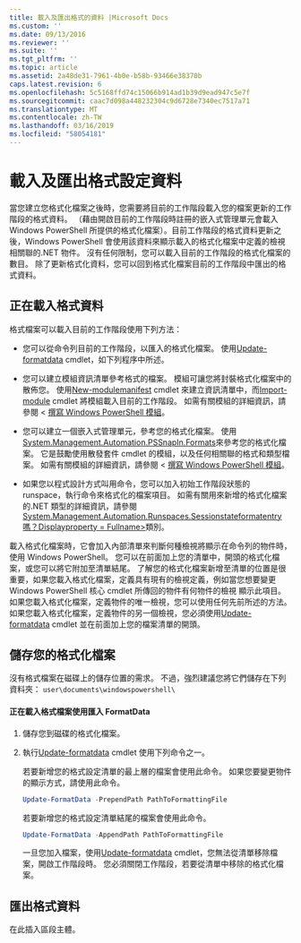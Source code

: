 ```yaml
---
title: 載入及匯出格式的資料 |Microsoft Docs
ms.custom: ''
ms.date: 09/13/2016
ms.reviewer: ''
ms.suite: ''
ms.tgt_pltfrm: ''
ms.topic: article
ms.assetid: 2a48de31-7961-4b0e-b58b-93466e38370b
caps.latest.revision: 6
ms.openlocfilehash: 5c5168ffd74c15066b914ad1b39d9ead947c5e7f
ms.sourcegitcommit: caac7d098a448232304c9d6728e7340ec7517a71
ms.translationtype: MT
ms.contentlocale: zh-TW
ms.lasthandoff: 03/16/2019
ms.locfileid: "58054181"
---
```

# <a name="loading-and-exporting-formatting-data"></a>載入及匯出格式設定資料

當您建立您格式化檔案之後時，您需要將目前的工作階段載入您的檔案更新的工作階段的格式資料。 （藉由開啟目前的工作階段時註冊的嵌入式管理單元會載入 Windows PowerShell 所提供的格式化檔案）。目前工作階段的格式資料更新之後，Windows PowerShell 會使用該資料來顯示載入的格式化檔案中定義的檢視相關聯的.NET 物件。 沒有任何限制，您可以載入目前的工作階段的格式化檔案的數目。 除了更新格式化資料，您可以回到格式化檔案目前的工作階段中匯出的格式資料。

## <a name="loading-format-data"></a>正在載入格式資料

格式檔案可以載入目前的工作階段使用下列方法：

- 您可以從命令列目前的工作階段，以匯入的格式化檔案。 使用[Update-formatdata](/powershell/module/Microsoft.PowerShell.Utility/Update-FormatData) cmdlet，如下列程序中所述。

- 您可以建立模組資訊清單參考格式的檔案。 模組可讓您將封裝格式化檔案中的散佈您。 使用[New-modulemanifest](/powershell/module/Microsoft.PowerShell.Core/New-ModuleManifest) cmdlet 來建立資訊清單中，而[Import-module](/powershell/module/Microsoft.PowerShell.Core/Import-Module) cmdlet 將模組載入目前的工作階段。 如需有關模組的詳細資訊，請參閱 <<c0> [ 撰寫 Windows PowerShell 模組](../module/writing-a-windows-powershell-module.md)。

- 您可以建立一個嵌入式管理單元，參考您的格式化檔案。 使用[System.Management.Automation.PSSnapIn.Formats](/dotnet/api/System.Management.Automation.PSSnapIn.Formats)來參考您的格式化檔案。 它是鼓勵使用散發套件 cmdlet 的模組，以及任何相關聯的格式和類型檔案。 如需有關模組的詳細資訊，請參閱 <<c0> [ 撰寫 Windows PowerShell 模組](../module/writing-a-windows-powershell-module.md)。

- 如果您以程式設計方式叫用命令，您可以加入初始工作階段狀態的 runspace，執行命令來格式化的檔案項目。 如需有關用來新增的格式化檔案的.NET 類型的詳細資訊，請參閱[System.Management.Automation.Runspaces.Sessionstateformatentry 嗎？Displayproperty = Fullname>](/dotnet/api/System.Management.Automation.Runspaces.SessionStateFormatEntry)類別。

載入格式化檔案時，它會加入內部清單來判斷何種檢視將顯示在命令列的物件時，使用 Windows PowerShell。 您可以在前面加上您的清單中，開頭的格式化檔案，或您可以將它附加至清單結尾。 了解您的格式化檔案新增至清單的位置是很重要，如果您載入格式化檔案，定義具有現有的檢視定義，例如當您想要變更 Windows PowerShell 核心 cmdlet 所傳回的物件有何物件的檢視 顯示此項目。 如果您載入格式化檔案，定義物件的唯一檢視，您可以使用任何先前所述的方法。  如果您載入格式化檔案，定義物件的另一個檢視，您必須使用[Update-formatdata](/powershell/module/Microsoft.PowerShell.Utility/Update-FormatData) cmdlet 並在前面加上您的檔案清單的開頭。

## <a name="storing-your-formatting-file"></a>儲存您的格式化檔案

沒有格式檔案在磁碟上的儲存位置的需求。 不過，強烈建議您將它們儲存在下列資料夾： `user\documents\windowspowershell\`

#### <a name="loading-a-format-file-using-import-formatdata"></a>正在載入格式檔案使用匯入 FormatData

1. 儲存您到磁碟的格式化檔案。

2. 執行[Update-formatdata](/powershell/module/Microsoft.PowerShell.Utility/Update-FormatData) cmdlet 使用下列命令之一。

   若要新增您的格式設定清單的最上層的檔案會使用此命令。 如果您要變更物件的顯示方式，請使用此命令。

   ```powershell
   Update-FormatData -PrependPath PathToFormattingFile
   ```

   若要新增您的格式設定清單結尾的檔案會使用此命令。

   ```powershell
   Update-FormatData -AppendPath PathToFormattingFile
   ```

   一旦您加入檔案，使用[Update-formatdata](/powershell/module/Microsoft.PowerShell.Utility/Update-FormatData) cmdlet，您無法從清單移除檔案，開啟工作階段時。 您必須關閉工作階段，若要從清單中移除的格式化檔案。

## <a name="exporting-format-data"></a>匯出格式資料

在此插入區段主體。
